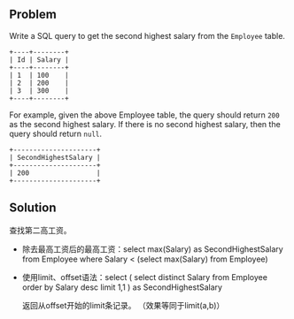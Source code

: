 ## Problem

Write a SQL query to get the second highest salary from the `Employee` table.

```
+----+--------+
| Id | Salary |
+----+--------+
| 1  | 100    |
| 2  | 200    |
| 3  | 300    |
+----+--------+
```

For example, given the above Employee table, the query should return `200` as the second highest salary. If there is no second highest salary, then the query should return `null`.

```
+---------------------+
| SecondHighestSalary |
+---------------------+
| 200                 |
+---------------------+
```



## Solution

查找第二高工资。

* 除去最高工资后的最高工资：select max(Salary) as SecondHighestSalary from Employee
  where Salary < (select max(Salary) from Employee)

* 使用limit、offset语法：select ( select distinct Salary from Employee
                                           order by Salary desc limit 1,1 ) as SecondHighestSalary

  返回从offset开始的limit条记录。 （效果等同于limit(a,b)）